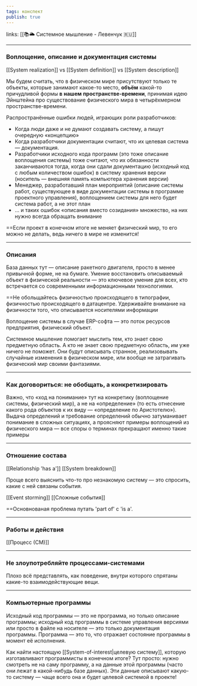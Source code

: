 ```yaml
---
tags: конспект
publish: true
---
```

links: [[📚🌥️ Системное мышление - Левенчук 🇷🇺]]

---

### Воплощение, описание и документация системы
[[System realization]] vs [[System definition]] vs [[System description]]

Мы будем считать, что в физическом мире присутствуют только те объекты, которые занимают какое-то место, **объём** какой-то причудливой формы **в** **нашем** **пространстве-времени**, принимая идею Эйнштейна про существование физического мира в четырёхмерном пространстве-времени.

Распространённые ошибки людей, играющих роли разработчиков:
- Когда люди даже и не думают создавать систему, а пишут очередную «концепцию»
- Когда разработчики документации считают, что их целевая система — документация.
- Разработчики исходного кода программ (это тоже описание воплощения системы) тоже считают, что их обязанности заканчиваются тогда, когда они сдали документацию (исходный код с любым количеством ошибок) в систему хранения версии (носитель — внешняя память компьютера хранения версии)
- Менеджер, разработавший план мероприятий (описание системы работ, существующее в виде документации системы в программе проектного управления), воплощением системы для него будет система работ, а не этот план
- … и таких ошибок «описания вместо созидания» множество, на них нужно всегда обращать внимание

==Если проект в конечном итоге не меняет физический мир, то его можно не делать, ведь ничего в мире не изменится!

---

### Описания
База данных тут — описание ракетного двигателя, просто в менее привычной форме, не на бумаге. Умение восстановить описываемый объект в физической реальности — это ключевое умение для всех, кто встречается со современными информационными технологиями.

==Не обольщайтесь физичностью происходящего в типографии, физичностью происходящего в датацентре. Удерживайте внимание на физичности того, что описывается носителями информации

Воплощение системы в случае ERP-софта — это поток ресурсов предприятия, физический объект.

Системное мышление помогает мыслить тем, кто знает свою предметную область. А кто не знает свою предметную область, им уже ничего не поможет. Они будут описывать странное, реализовывать случайные изменения в физическом мире, или вообще не затрагивать физический мир своими фантазиями.

---

### Как договориться: не обобщать, а конкретизировать
Важно, что «ход на понимание» тут на конкретику (воплощение системы, физический мир), а не на «определение» (то есть отнесение какого рода объектов к их виду — «определение по Аристотелю»). Выдача определений и требование определений обычно затуманивает понимание в сложных ситуациях, а проясняют примеры воплощений из физического мира — все споры о терминах прекращают именно такие примеры

---

### Отношение состава
[[Relationship 'has a']]
[[System breakdown]]

Проще всего выяснить что-то про незнакомую систему — это спросить, какие с ней связаны события.

[[Event storming]]
[[Сложные события]]

==Основнованая проблема путать 'part of' с 'is a'.

---

### Работы и действия
[[Процесс (СМ)]]

---

### Не злоупотребляйте процессами-системами
 Плохо всё представлять, как поведение, внутри которого спрятаны какие-то взаимодействующие вещи.

---

### Компьютерные программы
Исходный код программы — это не программа, но только описание программы; исходный код программы в системе управления версиями или просто в файле на носителе — это только документация программы. Программа — это то, что отражает состояние программы в момент её исполнения.

Как найти настоящую [[System-of-interest|целевую систему]], которую изготавливают программисты в конечном итоге?
Тут просто: нужно смотреть не на саму программу, а на данные этой программы (часто они лежат в какой-нибудь базе данных). Эти данные описывают какую-то систему — чаще всего она и будет целевой системой в проекте!